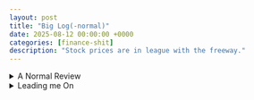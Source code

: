 ```yaml
---
layout: post
title: "Big Log(-normal)"
date: 2025-08-12 00:00:00 +0000
categories: [finance-shit]
description: "Stock prices are in league with the freeway."
---
```


<div class="flashcard">
  <details>
    <summary>A Normal Review</summary>
    <div class="back">

      <details class="dropdown-block">
        <summary>Normal density and notation</summary>
        <div class="content">
          <ul>
            <li>A r.v. \(x\) is <strong>normally distributed</strong> if it has density \(\phi\). The (two-parameter) density is
              \[
                \phi(x;\mu,\sigma)\equiv \frac{1}{\sigma\sqrt{2\pi}}\,\exp\!\left[-\tfrac12\!\left(\frac{x-\mu}{\sigma}\right)^{\!2}\right].
              \]
            </li>
            <li>"Two-parameter" = fully characterized by <strong>mean</strong> \(\mu\) (location) and <strong>std. dev.</strong> \(\sigma\) (scale/spread).</li>
            <li><strong>Standard normal density</strong>: \(\mu=0,\sigma=1\). Write \(\phi(z)\) when standardizing, and \(z\sim\mathcal N(0,1)\).</li>
            <li><strong>Symmetry about \(\mu\)</strong>:
              \[
                \phi(\mu+a;\mu,\sigma)=\phi(\mu-a;\mu,\sigma).
              \]
            </li>
            <li>Distribution notation: \(x\sim\mathcal N(\mu,\sigma^2)\).</li>
          </ul>
        </div>
      </details>

      <details class="dropdown-block">
        <summary>CDF, areas, and probabilities</summary>
        <div class="content">
          <p>The <strong>cumulative distribution function</strong> (standard normal) is</p>
          \[
            N(a)\equiv\int_{-\infty}^{\,a}\frac{1}{\sqrt{2\pi}}e^{-\,\tfrac12 z^2}\,dz.
          \]
          <p>Geometrically: shaded area under \(\phi(z)\) to the <strong>left</strong> of \(a\). Key limits: \(N(-\infty)=0\), \(N(\infty)=1\).</p>
          <p><strong>Symmetry identity</strong>:</p>
          \[
            N(-a)=1-N(a).
          \]
          <p><strong>Between two symmetric points</strong>:</p>
          \[
            \Pr(-a<z<a)=N(a)-N(-a)=2N(a)-1.
          \]
        </div>
      </details>

      <details class="dropdown-block">
        <summary>Standardizing and de-standardizing</summary>
        <div class="content">
          <p>Given \(x\sim\mathcal N(\mu,\sigma^2)\), define the <strong>z-score</strong></p>
          \[
            z=\frac{x-\mu}{\sigma}.
          \]
          <p>Then \(z\sim\mathcal N(0,1)\) and</p>
          \[
            \Pr(x<b)=\Pr\!\left(z<\frac{b-\mu}{\sigma}\right)=N\!\left(\frac{b-\mu}{\sigma}\right)
          \]
          \[
            \Pr(x>b)=1-\Pr(x<b)=N\!\left(\frac{\mu-b}{\sigma}\right).
          \]
          <p>Conversely, to <strong>generate</strong> a normal from a standard normal:</p>
          \[
            x=\mu+\sigma z,\quad z\sim\mathcal N(0,1).
          \]
        </div>
      </details>

      <details class="dropdown-block">
        <summary>Sums (and affine combinations) of normals</summary>
        <div class="content">
          <p>Let \(x_i\) be jointly distributed with \(E(x_i)=\mu_i\), \(\operatorname{Var}(x_i)=\sigma_i^2\), and \(\sigma_{ij}=\operatorname{Cov}(x_i,x_j)=\rho_{ij}\sigma_i\sigma_j\). For arbitrary weights \(\omega_i\),</p>
          \[
            E\!\left(\sum_{i=1}^{n}\omega_i x_i\right)=\sum_{i=1}^{n}\omega_i\mu_i,
          \]
          \[
            \operatorname{Var}\!\left(\sum_{i=1}^{n}\omega_i x_i\right)=\sum_{i=1}^{n}\sum_{j=1}^{n}\omega_i\omega_j\sigma_{ij}.
          \]
          <p>If the \(x_i\) are <strong>jointly normal</strong>, then the weighted sum is <strong>normal</strong>:</p>
          \[
            \sum_{i=1}^{n}\omega_i x_i \sim \mathcal N\!\left(\sum_{i=1}^{n}\omega_i\mu_i,\;\sum_{i=1}^{n}\sum_{j=1}^{n}\omega_i\omega_j\sigma_{ij}\right).
          \]
          <p><strong>Two-variable special case:</strong></p>
          \[
            a x_1+b x_2 \sim \mathcal N\!\Big(a\mu_1+b\mu_2,\;a^2\sigma_1^2+b^2\sigma_2^2+2ab\,\rho\,\sigma_1\sigma_2\Big).
          \]
        </div>
      </details>

      <details class="dropdown-block">
        <summary>The Central Limit Theorem (CLT) — why normal is ubiquitous</summary>
        <div class="content">
          <ul>
            <li><strong>Idea.</strong> Sums of many small, <strong>independent</strong> (or merely uncorrelated) shocks with finite variance are <strong>approximately normal</strong>. Measurement error is the canonical example; many independent error sources aggregate to a bell curve.</li>
            <li><strong>Interpretation for returns.</strong> Longer-horizon continuously-compounded returns are sums of many short-horizon shocks. If those shocks are (roughly) independent with finite variance, longer-horizon returns tend toward normal—even if daily returns are not perfectly normal.</li>
          </ul>
        </div>
      </details>

      <p><strong>Top</strong> = 2 normal densities, \(\sigma=1\) vs. \(\sigma=1.5\);<br>
      <strong>Bottom</strong> = standard normal density with the area left of \(z=0.3\) shaded.</p>

      <div id="normals-combo" style="width:900px;height:620px;"></div>
      <div id="normals-combo-info" style="font-size:0.9em; opacity:0.95; margin-top:8px;"></div>
      
      <script src="https://cdn.plot.ly/plotly-2.35.2.min.js"></script>
      <script>
        // ===== Helpers =====
        const phi = (x, mu=0, sig=1) =>
          (1/(sig*Math.sqrt(2*Math.PI))) * Math.exp(-0.5*Math.pow((x-mu)/sig, 2));

        // erf approximation (Abramowitz–Stegun 7.1.26) for CDF
        function erf(x){
          const a1=0.254829592,a2=-0.284496736,a3=1.421413741,a4=-1.453152027,a5=1.061405429,p=0.3275911;
          const sign = x<0 ? -1 : 1; x = Math.abs(x);
          const t = 1/(1+p*x);
          const y = 1 - ((((a5*t+a4)*t+a3)*t+a2)*t+a1)*t*Math.exp(-x*x);
          return sign*y;
        }
        const Phi = z => 0.5*(1+erf(z/Math.SQRT2));

        // ===== Grid =====
        const xL=-6, xR=6, N=1201;
        const xs = Array.from({length:N}, (_,i)=> xL + i*(xR-xL)/(N-1));

        // ===== Top panel: \u03C6(x;0,1) vs \u03C6(x;0,1.5) =====
        const traceStd = {
          x: xs, y: xs.map(x=>phi(x,0,1)), mode:"lines", name:"\u03C6(x; 0, 1)", line:{width:3},
          xaxis:"x", yaxis:"y", hovertemplate:"x=%{x:.2f}<br>\u03C6=%{y:.4f}<extra></extra>"
        };
        const traceWide = {
          x: xs, y: xs.map(x=>phi(x,0,1.5)), mode:"lines", name:"\u03C6(x; 0, 1.5)", line:{width:3, dash:"dash"},
          xaxis:"x", yaxis:"y", hovertemplate:"x=%{x:.2f}<br>\u03C6=%{y:.4f}<extra></extra>"
        };

        // ===== Bottom panel: shaded area left of z = a =====
        const a = 0.3;
        const pdf = { x: xs, y: xs.map(x=>phi(x)), mode:"lines", name:"\u03C6(z) (standard normal)",
                      xaxis:"x2", yaxis:"y2", line:{width:3},
                      hovertemplate:"z=%{x:.2f}<br>\u03C6=%{y:.4f}<extra></extra>" };

        const xLeft = xs.filter(x=>x<=a);
        const areaShade = {
          x: xLeft, y: xLeft.map(x=>phi(x)), xaxis:"x2", yaxis:"y2",
          mode:"lines", name:`Area left of z=${a}`, fill:"tozeroy", line:{width:0},
          hovertemplate:"z=%{x:.2f}<br>\u03C6=%{y:.4f}<extra></extra>"
        };

        // ===== Layout: two stacked subplots =====
        const layout = {
          title:"Normal Curves — Fig. 18.1 (top) and Fig. 18.2 top panel (bottom)",
          template:"plotly_white",
          grid:{rows:2, columns:1, pattern:"independent"},
          legend:{orientation:"h", y:1.18},
          margin:{l:55, r:20, t:70, b:40},
          xaxis:{title:"x", range:[xL,xR]},
          yaxis:{title:"Density", rangemode:"tozero"},
          xaxis2:{title:"z", range:[xL,xR]},
          yaxis2:{title:"Density", rangemode:"tozero"},
          shapes:[
            {type:"line", xref:"x2", yref:"y2", x0:a, x1:a, y0:0, y1:phi(0), line:{width:1, dash:"dot", color:"#666"}}
          ],
          annotations:[
            {xref:"x", yref:"y", x: 1.8, y: phi(1.8,0,1), text:"\u03C6(x;0,1)", showarrow:false},
            {xref:"x", yref:"y", x: -3.6, y: phi(-3.6,0,1.5), text:"\u03C6(x;0,1.5)", showarrow:false},
            {xref:"x2",yref:"y2", x:-1.8, y: 0.18, text:`Area = N(${a})`, showarrow:false, font:{size:12}}
          ]
        };

        Plotly.newPlot("normals-combo", [traceStd, traceWide, pdf, areaShade], layout,
                       {displayModeBar:true, responsive:true});

        // ===== Info / intuition =====
        const area = Phi(a);
        const phi0 = phi(0), phiWide0 = phi(0,0,1.5);
        document.getElementById("normals-combo-info").innerHTML = `
          <p>
            Normal density: \\(\phi(x;\mu,\sigma) = \dfrac{1}{\sigma\sqrt{2\pi}}
            \exp\!\Big(-\tfrac12\big(\tfrac{x-\mu}{\sigma}\big)^2\Big)\\).
            <strong>Top:</strong> with the same mean (0), increasing \\(\sigma\\) from 1 to 1.5
            lowers the peak (from \\(\phi(0;0,1)\approx ${phi0.toFixed(4)}\\) to
            \\(\phi(0;0,1.5)\approx ${phiWide0.toFixed(4)}\\)) and spreads mass toward the tails
            — but the curve remains symmetric about \\(\mu=0\\).
          </p>
          <p>
            <strong>Bottom:</strong> shading shows \\(\Pr(Z<a)=N(a)\\) for standard normal \\(Z\\).
            At \\(a=${a}\\), \\(N(${a})\approx ${area.toFixed(4)}\\), matching the shaded area.
            Symmetry gives \\(N(-a)=1-N(a)\\), and a central band probability
            \\(\Pr(-a<Z<a)=2N(a)-1\\).
          </p>
        `;

        if (window.MathJax && MathJax.typesetPromise) {
          MathJax.typesetPromise();
        }
      </script>

      <p><strong>Intuition:</strong></p>
      <ul>
        <li>Bigger \(\sigma\) ⇒ wider bell, lower peak, more probability in the shoulders/tails; symmetry around \(\mu\) is preserved.</li>
        <li>The shaded area under the standard normal pdf to the <strong>left</strong> of \(a\) is exactly the CDF value \(N(a)\). Using symmetry \(N(-a)=1-N(a)\), the central mass between \(-a\) and \(a\) is \(2N(a)-1\).</li>
      </ul>

    </div>
  </details>
</div>

<div class="flashcard">
  <details id="leading-me-on">
    <summary>Leading me On</summary>
    <div class="back">

      <details class="dropdown-block">
        <summary>Definition and link to prices</summary>
        <div class="content">
          <p>A r.v. \(y\) is <strong>lognormally distributed</strong> iff \(\ln(y)\) is normally distributed. Equivalently, there exists a normal r.v. \(x\) such that</p>
          \[
            \ln(y)=x \qquad \text{or} \qquad y=e^{x}.
          \]
          <p><strong>Continuously-compounded (cc) return and price.</strong> Between \(0\) and \(t\),</p>
          \[
            R(0,t)=\ln\!\left(\frac{S_t}{S_0}\right).
          \]
          <p>If \(R(0,t)\) is normal, then exponentiating gives the price:</p>
          \[
            S_t=S_0\,e^{R(0,t)}.
          \]
          <p><strong>In english.</strong> Normal cc returns ⇒ <strong>lognormal</strong> prices. Because an exponential is always positive, a lognormal stock price is <strong>nonnegative</strong>.</p>
        </div>
      </details>

      <details class="dropdown-block">
        <summary>Closure properties and CLT intuition</summary>
        <div class="content">
          <ul>
            <li><strong>Sum of normals is normal.</strong> Thus if \(x_1,x_2\) are normal, then \(y_1=e^{x_1}\), \(y_2=e^{x_2}\) are lognormal and
              \[
                y_1y_2=e^{x_1}e^{x_2}=e^{x_1+x_2}
              \]
              is <strong>lognormal</strong> (since \(x_1+x_2\) is normal).</li>
            <li><strong>But:</strong> the <strong>sum</strong> of lognormals is <strong>not</strong> lognormal (just as the product of normals is not normal).</li>
          </ul>
        </div>
      </details>

      <details class="dropdown-block">
        <summary>Lognormal density, mean, and variance</summary>
        <div class="content">
          <p>If \(\ln(y)\sim\mathcal N(m,v^2)\), then the <strong>lognormal density</strong> is</p>
          \[
            g(y;m,v)=\frac{1}{y\,v\sqrt{2\pi}}\exp\!\left[-\tfrac12\!\left(\frac{\ln y-m}{v}\right)^2\right],\qquad y>0.
          \]
          <p>If \(x\sim\mathcal N(m,v^2)\), then</p>
          \[
            \mathbb{E}\!\left(e^{x}\right)=e^{m+\tfrac12 v^2},
          \]
          \[
            \operatorname{Var}\!\left(e^{x}\right)=e^{2m+v^2}\left(e^{v^2}-1\right).
          \]
          <p><strong>Shape facts (Fig. 18.3).</strong> Lognormal is <strong>skewed right</strong> and <strong>bounded below by zero</strong>. When the underlying normal has small variance and positive mean (e.g., \(m=1.5, v=0.2\)), the density looks closer to a normal but remains right-skewed.</p>
          <p><strong>Jensen’s inequality (key consequence).</strong> Because \(\exp(\cdot)\) is convex,</p>
          \[
            \mathbb{E}\!\left(e^{x}\right) > e^{\mathbb{E}[x]}=e^{m}
          \]
          <p>unless \(x\) is degenerate.</p>
        </div>
      </details>
      
          
      <details class="dropdown-block">
        <summary>Driving me On (Derivation)</summary>
        <div class="content">
          <h3>Goal</h3>
          \[
            X \sim \mathcal N(\mu,\sigma^2)\quad\Longrightarrow\quad \mathbb{E}\!\left(e^{X}\right)=e^{\,\mu+\tfrac12\sigma^{2}}.
          \]
          <hr/>
          <h3>Step 1 — Write the expectation as an integral against the normal pdf</h3>
          \[
            \mathbb{E}(e^{X})
            =\int_{-\infty}^{\infty} e^{x}\,\frac{1}{\sigma\sqrt{2\pi}}
            \exp\!\left[-\tfrac12\!\left(\frac{x-\mu}{\sigma}\right)^{\!2}\right]dx.
            \tag{1}
          \]
          <p>Combine the exponentials:</p>
          \[
            \mathbb{E}(e^{X})
            =\int_{-\infty}^{\infty}\frac{1}{\sigma\sqrt{2\pi}}
            \exp\!\left\{\,x-\frac{(x-\mu)^2}{2\sigma^2}\right\}dx.
            \tag{2}
          \]

          <h3>Step 2 — Prepare to complete the square in the exponent</h3>
          <p>Factor \(-\frac{1}{2\sigma^2}\) from the curly braces:</p>
          \[
            x-\frac{(x-\mu)^2}{2\sigma^2}
            =-\frac{1}{2\sigma^2}\Big[(x-\mu)^2-2\sigma^2x\Big].
            \tag{3}
          \]
          <p>Now expand and regroup the bracketed quadratic:</p>
          \[
            \begin{aligned}
            (x-\mu)^2-2\sigma^2x
            &=x^2-2\mu x+\mu^2-2\sigma^2 x \\
            &=x^2-2(\mu+\sigma^2)x+\mu^2.
            \end{aligned}
            \tag{4}
          \]
          <p>Complete the square around \(x-(\mu+\sigma^2)\):</p>
          \[
            \begin{aligned}
            x^2-2(\mu+\sigma^2)x+\mu^2
            &=\big[x-(\mu+\sigma^2)\big]^2-\big(\mu+\sigma^2\big)^2+\mu^2 \\
            &=\big[x-(\mu+\sigma^2)\big]^2-\big(\mu^2+2\mu\sigma^2+\sigma^4\big)+\mu^2 \\
            &=\big[x-(\mu+\sigma^2)\big]^2-\big(2\mu\sigma^2+\sigma^4\big).
            \end{aligned}
            \tag{5}
          \]
          <p>Substitute (5) into (3):</p>
          \[
            \begin{aligned}
            x-\frac{(x-\mu)^2}{2\sigma^2}
            &=-\frac{1}{2\sigma^2}\left\{\big[x-(\mu+\sigma^2)\big]^2-\big(2\mu\sigma^2+\sigma^4\big)\right\} \\
            &=-\frac{\big[x-(\mu+\sigma^2)\big]^2}{2\sigma^2}
            +\frac{2\mu\sigma^2+\sigma^4}{2\sigma^2} \\
            &=-\frac{\big[x-(\mu+\sigma^2)\big]^2}{2\sigma^2}+\mu+\frac{\sigma^2}{2}.
            \end{aligned}
            \tag{6}
          \]
          <p>Thus the integrand in (2) factorizes cleanly.</p>

          <h3>Step 3 — Pull out the constant factor and recognize a normal pdf</h3>
          \[
            \begin{aligned}
            \mathbb{E}(e^{X})
            &=\int_{-\infty}^{\infty}\frac{1}{\sigma\sqrt{2\pi}}
            \exp\!\left(\mu+\tfrac12\sigma^2\right)
            \exp\!\left[-\frac{\big(x-(\mu+\sigma^2)\big)^2}{2\sigma^2}\right]dx \\
            &=e^{\,\mu+\tfrac12\sigma^2}\,
            \underbrace{\int_{-\infty}^{\infty}\frac{1}{\sigma\sqrt{2\pi}}
            \exp\!\left[-\frac{\big(x-(\mu+\sigma^2)\big)^2}{2\sigma^2}\right]dx}_{=\,1}.
            \end{aligned}
            \tag{7}
          \]
          <p>The underbraced integral equals \(1\) because it is the total mass of a normal density with mean \(\mu+\sigma^2\) and variance \(\sigma^2\).</p>
          <p>Therefore,</p>
          \[
            \boxed{\;\mathbb{E}(e^{X})=e^{\,\mu+\tfrac12\sigma^2}\;}
            \tag{8}
          \]
          <p>as claimed.</p>
        </div>
      </details>
          <div id="lognormal-fig-18-3" style="width:900px;height:520px;"></div>
          <div id="lognormal-fig-18-3-info" style="font-size:0.9em; opacity:0.95; margin-top:8px;"></div>
          <script src="https://cdn.plot.ly/plotly-2.35.2.min.js"></script>
          <script>
            function renderLognormal() {
              // ===== Figure 18.3 parameters (match the page labels) =====
            // ln(y) ~ N(m, v^2) with v = std. dev. of ln(y)
            const dists = [
              { name: "ln(y) ~ 𝒩(0, 1)",     m: 0.0, v: 1.0,  dash: "solid"   },
              { name: "ln(y) ~ 𝒩(0, 1.5)",   m: 0.0, v: 1.5,  dash: "dash"    },
              { name: "ln(y) ~ 𝒩(1.5, 0.2)", m: 1.5, v: 0.2,  dash: "dashdot" }
            ];

            // Lognormal density: g(y; m, v) = [1/(y v √(2π))] * exp(-½((ln y - m)/v)^2), y>0
            const LNpdf = (y, m, v) =>
              (1/(y*v*Math.sqrt(2*Math.PI))) * Math.exp(-0.5 * Math.pow((Math.log(y)-m)/v, 2));

            // Helpful summaries
            const meanLN   = (m, v) => Math.exp(m + 0.5*v*v);
            const medianLN = (m, v) => Math.exp(m);
            const modeLN   = (m, v) => Math.exp(m - v*v);

            // Grid (y from ~0 to 10; avoid y=0 because of log)
            const yMin = 1e-3, yMax = 10, Ny = 1200;
            const yGrid = Array.from({length: Ny}, (_, i) => yMin + i*(yMax - yMin)/(Ny-1));

            // Build traces
            const traces = dists.map(d => ({
              x: yGrid,
              y: yGrid.map(y => LNpdf(y, d.m, d.v)),
              mode: "lines",
              name: d.name,
              line: {width: 3, dash: d.dash},
              hovertemplate: "y=%{x:.2f}<br>pdf=%{y:.4f}<extra></extra>"
            }));

            const layout = {
              title: "Lognormal Probability Densities",
              xaxis: {title: "y", range: [0, 10], zeroline: false},
              yaxis: {title: "Probability Density", rangemode: "tozero"},
              template: "plotly_white",
              legend: {orientation: "h", y: 1.12},
              margin: {l: 55, r: 20, t: 60, b: 45}
            };

            Plotly.newPlot("lognormal-fig-18-3", traces, layout,
                             {displayModeBar: true, responsive: true});

            // ===== Numbers + intuition (as on the page) =====
            const rows = dists.map(d => {
              const mean = meanLN(d.m, d.v);
              const med  = medianLN(d.m, d.v);
              const mode = modeLN(d.m, d.v);
              return `<tr>
      <td>${d.name}</td>
      <td>${mean.toFixed(4)}</td>
      <td>${med.toFixed(4)}</td>
      <td>${mode.toFixed(4)}</td>
    </tr>`;
            }).join("");

            // Jensen example from the caption text
            const jLHS = 0.5*(Math.exp(0.5) + Math.exp(-0.5));  // (e^{0.5} + e^{-0.5})/2
            const jRHS = Math.exp(0);                            // e^{E[X]} with E[X]=0

            document.getElementById("lognormal-fig-18-3-info").innerHTML = `
    <p>
      Lognormal density: \\(g(y; m, v)=\frac{1}{y\,v\sqrt{2\pi}}\exp\{-\tfrac12[(\ln y-m)/v]^2\}\\),
      where \\(\ln y\sim\mathcal N(m,v^2)\\). Curves are right-skewed and supported on \\(y>0\\).
    </p>

    <table style="border-collapse:collapse; width: 100%; font-variant-numeric: tabular-nums;">
      <thead>
        <tr>
          <th style="text-align:left;">Distribution</th>
          <th style="text-align:right;">Mean \\(=e^{m+\tfrac12 v^2}\\)</th>
          <th style="text-align:right;">Median \\(=e^{m}\\)</th>
          <th style="text-align:right;">Mode \\(=e^{m-v^2}\\)</th>
        </tr>
      </thead>
      <tbody>
        ${rows}
      </tbody>
    </table>

    <p style="margin-top:8px;">
      <strong>Jensen’s inequality (why means exceed medians here):</strong>
      for convex \\(\exp\\), \\(\mathbb E[e^{X}]>e^{\mathbb E[X]}\\).
      Numerically, \\((e^{0.5}+e^{-0.5})/2 = ${jLHS.toFixed(3)} > ${jRHS.toFixed(0)}=e^{0}\\).
      This pushes the lognormal mean above the median and creates the visible right-skew.
    </p>
  `;

            if (window.MathJax && MathJax.typesetPromise) {
                MathJax.typesetPromise();
              }
            }
            const card = document.getElementById('leading-me-on');
            card.addEventListener('toggle', () => {
              if (card.open && !card.dataset.rendered) {
                renderLognormal();
                card.dataset.rendered = true;
              }
            });
          </script>
    </div>
  </details>
</div>
